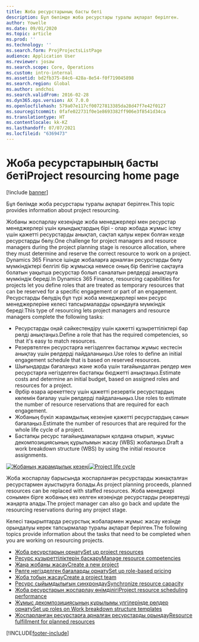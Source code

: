 ```yaml
---
title: Жоба ресурстарының басты беті
description: Бұл бөлімде жоба ресурстары туралы ақпарат берілген.
author: Yowelle
ms.date: 09/01/2020
ms.topic: article
ms.prod: ''
ms.technology: ''
ms.search.form: ProjProjectsListPage
audience: Application User
ms.reviewer: josaw
ms.search.scope: Core, Operations
ms.custom: intro-internal
ms.assetid: bd2fb375-84c6-428a-8e54-f0f719045898
ms.search.region: Global
ms.author: andchoi
ms.search.validFrom: 2016-02-28
ms.dyn365.ops.version: AX 7.0.0
ms.openlocfilehash: 579a07e117cf00727813385da28d47f7e42f0127
ms.sourcegitcommit: 0fafe022731f0e1e8693382ff906e3f8541d34ca
ms.translationtype: HT
ms.contentlocale: kk-KZ
ms.lasthandoff: 07/07/2021
ms.locfileid: "6369473"
---
```

# <a name="project-resourcing-home-page"></a><span data-ttu-id="4d069-103">Жоба ресурстарының басты беті</span><span class="sxs-lookup"><span data-stu-id="4d069-103">Project resourcing home page</span></span>

[!include [banner](../includes/banner.md)]

<span data-ttu-id="4d069-104">Бұл бөлімде жоба ресурстары туралы ақпарат берілген.</span><span class="sxs-lookup"><span data-stu-id="4d069-104">This topic provides information about project resourcing.</span></span>

<span data-ttu-id="4d069-105">Жобаны жоспарлау кезеңінде жоба менеджерлері мен ресурстар менеджерлері үшін қиындықтардың бірі - олар жобада жұмыс істеу үшін қажетті ресурстарды анықтап, сақтап қалуы керек болған кезде ресурстарды бөлу.</span><span class="sxs-lookup"><span data-stu-id="4d069-105">One challenge for project managers and resource managers during the project planning stage is resource allocation, where they must determine and reserve the correct resource to work on a project.</span></span> <span data-ttu-id="4d069-106">Dynamics 365 Finance ішінде жобаларға арналған ресурстарды бөлу мүмкіндіктері белгілі бір жұмысқа немесе оның бір бөлігіне сақтауға болатын уақытша ресурстар болып саналатын рөлдерді анықтауға мүмкіндік береді.</span><span class="sxs-lookup"><span data-stu-id="4d069-106">In Dynamics 365 Finance, resourcing capabilities for projects let you define roles that are treated as temporary resources that can be reserved for a specific engagement or part of an engagement.</span></span> <span data-ttu-id="4d069-107">Ресурстарды бөлудің бұл түрі жоба менеджерлері мен ресурс менеджерлеріне келесі тапсырмаларды орындауға мүмкіндік береді:</span><span class="sxs-lookup"><span data-stu-id="4d069-107">This type of resourcing lets project managers and resource managers complete the following tasks:</span></span>

- <span data-ttu-id="4d069-108">Ресурстарды оңай сәйкестендіру үшін қажетті құзыреттіліктері бар рөлді анықтаңыз.</span><span class="sxs-lookup"><span data-stu-id="4d069-108">Define a role that has the required competencies, so that it's easy to match resources.</span></span>
- <span data-ttu-id="4d069-109">Резервтелген ресурстарға негізделген бастапқы жұмыс кестесін анықтау үшін рөлдерді пайдаланыңыз.</span><span class="sxs-lookup"><span data-stu-id="4d069-109">Use roles to define an initial engagement schedule that is based on reserved resources.</span></span>
- <span data-ttu-id="4d069-110">Шығындарды бағалаңыз және жоба үшін тағайындалған рөлдер мен ресурстарға негізделген бастапқы бюджетті анықтаңыз.</span><span class="sxs-lookup"><span data-stu-id="4d069-110">Estimate costs and determine an initial budget, based on assigned roles and resources for a project.</span></span>
- <span data-ttu-id="4d069-111">Әрбір өзара әрекеттесу үшін қажетті резервтік ресурстардың көлемін бағалау үшін рөлдерді пайдаланыңыз.</span><span class="sxs-lookup"><span data-stu-id="4d069-111">Use roles to estimate the number of resource reservations that are required for each engagement.</span></span>
- <span data-ttu-id="4d069-112">Жобаның бүкіл жарамдылық кезеңіне қажетті ресурстардың санын бағалаңыз.</span><span class="sxs-lookup"><span data-stu-id="4d069-112">Estimate the number of resources that are required for the whole life cycle of a project.</span></span>
- <span data-ttu-id="4d069-113">Бастапқы ресурс тағайындамаларын қолдана отырып, жұмыс декомпозициясының құрылымын жасау (WBS) жобалаңыз.</span><span class="sxs-lookup"><span data-stu-id="4d069-113">Draft a work breakdown structure (WBS) by using the initial resource assignments.</span></span>

<span data-ttu-id="4d069-114">[![Жобаның жарамдылық кезеңі](./media/projectresourcing02-1024x812.jpg)](./media/projectresourcing02.jpg)</span><span class="sxs-lookup"><span data-stu-id="4d069-114">[![Project life cycle](./media/projectresourcing02-1024x812.jpg)](./media/projectresourcing02.jpg)</span></span>

<span data-ttu-id="4d069-115">Жоба жоспарлау барысында жоспарланған ресурстарды жинақталған ресурстармен ауыстыруға болады.</span><span class="sxs-lookup"><span data-stu-id="4d069-115">As project planning proceeds, planned resources can be replaced with staffed resources.</span></span> <span data-ttu-id="4d069-116">Жоба менеджері сонымен бірге жобаның кез келген кезеңінде ресурстарды резервтеуді жаңарта алады.</span><span class="sxs-lookup"><span data-stu-id="4d069-116">The project manager can also go back and update the resourcing reservations during any project stage.</span></span>

<span data-ttu-id="4d069-117">Келесі тақырыптарда ресурстық жобалармен жұмыс жасау кезінде орындалуы керек тапсырмалар туралы ақпарат берілген.</span><span class="sxs-lookup"><span data-stu-id="4d069-117">The following topics provide information about the tasks that need to be completed when you are working on resourcing projects.</span></span>

- [<span data-ttu-id="4d069-118">Жоба ресурстарын орнату</span><span class="sxs-lookup"><span data-stu-id="4d069-118">Set up project resources</span></span>](set-up-project-resources.md)
- [<span data-ttu-id="4d069-119">Ресурс құзыреттіліктерін басқару</span><span class="sxs-lookup"><span data-stu-id="4d069-119">Manage resource competencies</span></span>](manage-resource-competencies.md)
- [<span data-ttu-id="4d069-120">Жаңа жобаны жасау</span><span class="sxs-lookup"><span data-stu-id="4d069-120">Create a new project</span></span>](create-new-project.md)
- [<span data-ttu-id="4d069-121">Рөлге негізделген бағаларды орнату</span><span class="sxs-lookup"><span data-stu-id="4d069-121">Set up role-based pricing</span></span>](set-up-role-based-pricing.md)
- [<span data-ttu-id="4d069-122">Жоба тобын жасау</span><span class="sxs-lookup"><span data-stu-id="4d069-122">Create a project team</span></span>](create-project-team.md)
- [<span data-ttu-id="4d069-123">Ресурс сыйымдылығын синхрондау</span><span class="sxs-lookup"><span data-stu-id="4d069-123">Synchronize resource capacity</span></span>](synchronize-resource-capacity.md)
- [<span data-ttu-id="4d069-124">Жоба ресурстарын жоспарлау өнімділігі</span><span class="sxs-lookup"><span data-stu-id="4d069-124">Project resource scheduling performance</span></span>](project-scheduling-performance.md)
- [<span data-ttu-id="4d069-125">Жұмыс декомпозициясының құрылымы үлгілерінде рөлдер орнату</span><span class="sxs-lookup"><span data-stu-id="4d069-125">Set up roles on Work breakdown structure templates</span></span>](set-up-roles-wbs-template.md)
- [<span data-ttu-id="4d069-126">Жоспарланған ресурстарға арналған ресурстарды орындау</span><span class="sxs-lookup"><span data-stu-id="4d069-126">Resource fulfillment for planned resources</span></span>](resource-fulfillment-planned-resources.md)


[!INCLUDE[footer-include](../includes/footer-banner.md)]